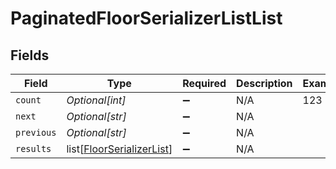 # PaginatedFloorSerializerListList


## Fields

| Field                                                                   | Type                                                                    | Required                                                                | Description                                                             | Example                                                                 |
| ----------------------------------------------------------------------- | ----------------------------------------------------------------------- | ----------------------------------------------------------------------- | ----------------------------------------------------------------------- | ----------------------------------------------------------------------- |
| `count`                                                                 | *Optional[int]*                                                         | :heavy_minus_sign:                                                      | N/A                                                                     | 123                                                                     |
| `next`                                                                  | *Optional[str]*                                                         | :heavy_minus_sign:                                                      | N/A                                                                     |                                                                         |
| `previous`                                                              | *Optional[str]*                                                         | :heavy_minus_sign:                                                      | N/A                                                                     |                                                                         |
| `results`                                                               | list[[FloorSerializerList](../../models/shared/floorserializerlist.md)] | :heavy_minus_sign:                                                      | N/A                                                                     |                                                                         |